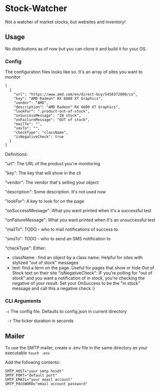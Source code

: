 # Stock-Watcher

Not a watcher of market stocks, but websites and inventory!

## Usage

No distributions as of now but you can clone it and build it for your OS.

### Config

The configuration files looks like so. It's an array of sites you want to monitor

```
[
  {
    "url": "https://www.amd.com/en/direct-buy/5458372800/ca",
    "key": "AMD Radeon™ RX 6800 XT Graphics",
    "vendor": "AMD",
    "description": "AMD Radeon™ RX 6800 XT Graphics",
    "lookFor": ".product-out-of-stock",
    "onSuccessMessage": "IN stock",
    "onFailureMessage": "OUT of stock",
    "mailTo": "",
    "smsTo": "",
    "checkType": "className",
    "isNegativeCheck": true
  }
]
```

Definitions:

"url": The URL of the product you're monitoring

"key": The key that will show in the cli

"vendor": The vendor that's selling your object

"description": Some description. It's not used now

"lookFor": A key to look for on the page

"onSuccessMessage": What you want printed when it's a successful test

"onFailureMessage": What you want printed when it's an unsuccessful test

"mailTo": TODO - who to mail notifications of success to

"smsTo": TODO - who to send an SMS notification to

"checkType": Either:

- className : find an object by a class name. Helpful for sites with stylized "out of stock" messages
- test: find a term on the page. Useful for pages that show or hide Out of Stock text on their site
  "isNegativeCheck": IF you're polling for "out of stock" and you want a notification of in stock, you're checking the negative of your result. Set your OnSuccess to be the "in stock" message and call this a negative check :)

### CLI Arguments

`-c` The config file. Defaults to config.json in current directory

` -t` The ticker duration in seconds

## Mailer

To use the SMTP mailer, create a .env file in the same directory as your executable
`touch .env`

Add the following contents:

```
SMTP_HOST="your smtp hosdt"
SMTP_PORT="default port"
SMTP_EMAIL="your email account"
SMTP_PASSWORD="email account password"
```
